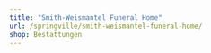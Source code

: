 ```yaml
---
title: "Smith-Weismantel Funeral Home"
url: /springville/smith-weismantel-funeral-home/
shop: Bestattungen
---
```

